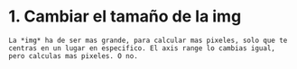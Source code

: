 # 1. Cambiar el tamaño de la img
	La *img* ha de ser mas grande, para calcular mas pixeles, solo que te centras en un lugar en especifico. El axis range lo cambias igual, pero calculas mas pixeles. O no.